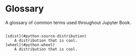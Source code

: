 # Glossary

A glossary of common terms used throughout Jupyter Book.

```{glossary}

[sdist](#python-source-distribution)
    A distribution that is cool.
[wheel](#python-wheel)
    A distribution that is cool.

```
